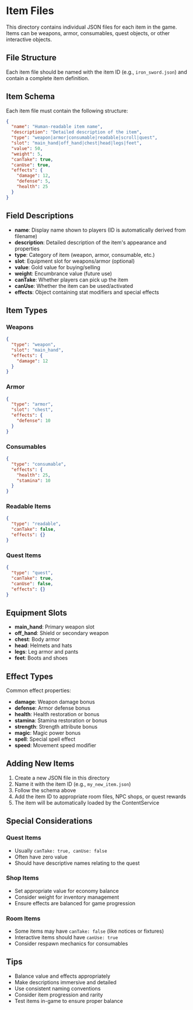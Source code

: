 # Item Files

This directory contains individual JSON files for each item in the game. Items can be weapons, armor, consumables, quest objects, or other interactive objects.

## File Structure

Each item file should be named with the item ID (e.g., `iron_sword.json`) and contain a complete item definition.

## Item Schema

Each item file must contain the following structure:

```json
{
  "name": "Human-readable item name",
  "description": "Detailed description of the item",
  "type": "weapon|armor|consumable|readable|scroll|quest",
  "slot": "main_hand|off_hand|chest|head|legs|feet",
  "value": 50,
  "weight": 5,
  "canTake": true,
  "canUse": true,
  "effects": {
    "damage": 12,
    "defense": 5,
    "health": 25
  }
}
```

## Field Descriptions

- **name**: Display name shown to players (ID is automatically derived from filename)
- **description**: Detailed description of the item's appearance and properties
- **type**: Category of item (weapon, armor, consumable, etc.)
- **slot**: Equipment slot for weapons/armor (optional)
- **value**: Gold value for buying/selling
- **weight**: Encumbrance value (future use)
- **canTake**: Whether players can pick up the item
- **canUse**: Whether the item can be used/activated
- **effects**: Object containing stat modifiers and special effects

## Item Types

### Weapons
```json
{
  "type": "weapon",
  "slot": "main_hand",
  "effects": {
    "damage": 12
  }
}
```

### Armor
```json
{
  "type": "armor",
  "slot": "chest",
  "effects": {
    "defense": 10
  }
}
```

### Consumables
```json
{
  "type": "consumable",
  "effects": {
    "health": 25,
    "stamina": 10
  }
}
```

### Readable Items
```json
{
  "type": "readable",
  "canTake": false,
  "effects": {}
}
```

### Quest Items
```json
{
  "type": "quest",
  "canTake": true,
  "canUse": false,
  "effects": {}
}
```

## Equipment Slots

- **main_hand**: Primary weapon slot
- **off_hand**: Shield or secondary weapon
- **chest**: Body armor
- **head**: Helmets and hats
- **legs**: Leg armor and pants
- **feet**: Boots and shoes

## Effect Types

Common effect properties:
- **damage**: Weapon damage bonus
- **defense**: Armor defense bonus
- **health**: Health restoration or bonus
- **stamina**: Stamina restoration or bonus
- **strength**: Strength attribute bonus
- **magic**: Magic power bonus
- **spell**: Special spell effect
- **speed**: Movement speed modifier

## Adding New Items

1. Create a new JSON file in this directory
2. Name it with the item ID (e.g., `my_new_item.json`)
3. Follow the schema above
4. Add the item ID to appropriate room files, NPC shops, or quest rewards
5. The item will be automatically loaded by the ContentService

## Special Considerations

### Quest Items
- Usually `canTake: true, canUse: false`
- Often have zero value
- Should have descriptive names relating to the quest

### Shop Items
- Set appropriate value for economy balance
- Consider weight for inventory management
- Ensure effects are balanced for game progression

### Room Items
- Some items may have `canTake: false` (like notices or fixtures)
- Interactive items should have `canUse: true`
- Consider respawn mechanics for consumables

## Tips

- Balance value and effects appropriately
- Make descriptions immersive and detailed
- Use consistent naming conventions
- Consider item progression and rarity
- Test items in-game to ensure proper balance